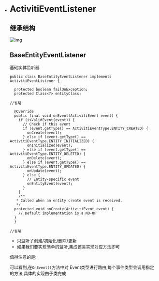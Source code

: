 - # ActivitiEventListener

  ## 继承结构

  ![img](https://www.showdoc.cc/server/api/common/visitfile/sign/36cb81f143608dc61fdcee2ecc27d719?showdoc=.jpg)

  ## BaseEntityEventListener

  基础实体监听器

  ```
  public class BaseEntityEventListener implements ActivitiEventListener {
  
    protected boolean failOnException;
    protected Class<?> entityClass;
  
  //省略
  
    @Override
    public final void onEvent(ActivitiEvent event) {
      if (isValidEvent(event)) {
        // Check if this event
        if (event.getType() == ActivitiEventType.ENTITY_CREATED) {
          onCreate(event);
        } else if (event.getType() == ActivitiEventType.ENTITY_INITIALIZED) {
          onInitialized(event);
        } else if (event.getType() == ActivitiEventType.ENTITY_DELETED) {
          onDelete(event);
        } else if (event.getType() == ActivitiEventType.ENTITY_UPDATED) {
          onUpdate(event);
        } else {
          // Entity-specific event
          onEntityEvent(event);
        }
      }
      /**
     * Called when an entity create event is received.
     */
    protected void onCreate(ActivitiEvent event) {
      // Default implementation is a NO-OP
    }
    }
  
  //省略
  ```

  - 只监听了创建/初始化/删除/更新
  - 如果我们要实现简单的监听,集成该类实现对应方法即可

  值得注意的是:

  可以看到,在`OnEvent()`方法中对 Event类型进行路由,每个事件类型会调用指定的方法,具体的实现由子类完成